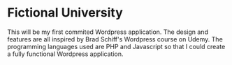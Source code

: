 # Fictional University

This will be my first commited Wordpress application. The design and features are all inspired by Brad Schiff's Wordpress course on Udemy. The programming languages used are PHP and Javascript so that I could create a fully functional Wordpress application.
